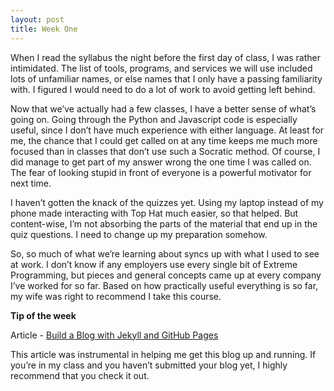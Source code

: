 ```yaml
---
layout: post
title: Week One
---
```


When I read the syllabus the night before the first day of class, I was rather intimidated. The list of tools, programs, and services we will use included lots of unfamiliar names, or else names that I only have a passing familiarity with. I figured I would need to do a lot of work to avoid getting left behind. 

Now that we’ve actually had a few classes, I have a better sense of what’s going on. Going through the Python and Javascript code is especially useful, since I don’t have much experience with either language. At least for me, the chance that I could get called on at any time keeps me much more focused than in classes that don’t use such a Socratic method. Of course, I did manage to get part of my answer wrong the one time I was called on. The fear of looking stupid in front of everyone is a powerful motivator for next time.

I haven’t gotten the knack of the quizzes yet. Using my laptop instead of my phone made interacting with Top Hat much easier, so that helped. But content-wise, I’m not absorbing the parts of the material that end up in the quiz questions. I need to change up my preparation somehow.

So, so much of what we’re learning about syncs up with what I used to see at work. I don’t know if any employers use every single bit of Extreme Programming, but pieces and general concepts came up at every company I’ve worked for so far. Based on how practically useful everything is so far, my wife was right to recommend I take this course.

**Tip of the week**

Article - [Build a Blog with Jekyll and GitHub Pages](http://www.smashingmagazine.com/2014/08/01/build-blog-jekyll-github-pages/)

This article was instrumental in helping me get this blog up and running. If you’re in my class and you haven’t submitted your blog yet, I highly recommend that you check it out.

